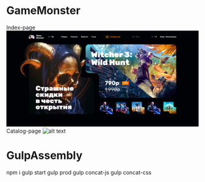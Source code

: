 # GameMonster
Index-page
![alt text](screen.png "GameMonster")
Catalog-page
![alt text](catalog-page.png "GameMonster")
# GulpAssembly
npm i
gulp start
gulp prod
gulp concat-js
gulp concat-css